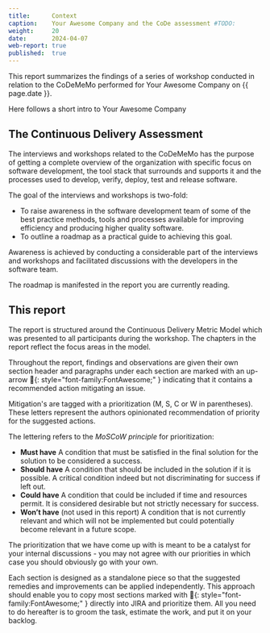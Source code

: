 ```yaml
---
title:      Context
caption:    Your Awesome Company and the CoDe assessment #TODO:
weight:     20
date:       2024-04-07
web-report: true
published:  true
---
```



This report summarizes the findings of a series of workshop conducted in relation to the CoDeMeMo performed for Your Awesome Company on {{ page.date }}.

Here follows a short intro to Your Awesome Company <!--TODO-->

## The Continuous Delivery Assessment

The interviews and workshops related to the CoDeMeMo has the purpose of getting a complete overview of the organization with specific focus on software development, the tool stack that surrounds and supports it and the processes used to develop, verify, deploy, test and release software.

The goal of the interviews and workshops is two-fold:

 * To raise awareness in the software development team of some of the best practice methods, tools and processes available for improving efficiency and producing higher quality software.
 * To outline a roadmap as a practical guide to achieving this goal.

Awareness is achieved by conducting a considerable part of the interviews and workshops and facilitated discussions with the developers in the software team.

The roadmap is manifested in the report you are currently reading.

## This report

The report is structured around the Continuous Delivery Metric Model which was presented to all participants during the workshop. The chapters in the report reflect the focus areas in the model.

Throughout the report, findings and observations are given their own section header and paragraphs under each section are marked with an up-arrow __&#xf0aa;__{: style="font-family:FontAwesome;" } indicating that it contains a recommended action mitigating an issue. <!--TODO: https://github.com/lakruzz/codememo/issues/42 -->

Mitigation's are tagged with a prioritization (M, S, C or W in parentheses).
These letters represent the authors opinionated recommendation of priority for the suggested actions.

The lettering refers to the _MoSCoW principle_ for prioritization:

* __Must have__
A condition that must be satisfied in the final solution for the solution to be considered a success.
* __Should have__
A condition that should be included in the solution if it is possible. A critical condition indeed but not discriminating for success if left out.
* __Could have__
A condition that could be included if time and resources permit. It is considered desirable but not strictly necessary for success.
* __Won’t have__ (not used in this report)
A condition that is not currently relevant and which will not be implemented but could potentially become relevant in a future scope.

The prioritization that we have come up with is meant to be a catalyst for your internal discussions - you may not agree with our priorities in which case you should obviously go with your own.

Each section is designed as a standalone piece so that the suggested remedies and improvements can be applied independently.
This approach should enable you to copy most sections marked with __&#xf0aa;__{: style="font-family:FontAwesome;" } directly into JIRA and prioritize them.
All you need to do hereafter is to groom the task, estimate the work, and put it on your backlog. <!--TODO: https://github.com/lakruzz/codememo/issues/42 -->

<!--TODO: add a few pictures from the workshops -->


